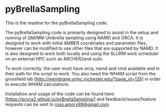 # pyBrellaSampling
This is the readme for the pyBrellaSampling code. 

The pyBrellaSampling code is primarily designed to assist in the setup and
running of QM/MM Umbrella sampling using NAMD and ORCA. It is designed to work
with initial AMBER coordinates and parameter files, however can be modified to
use other files that are supported by NAMD. It is also designed to work both
locally and using the SLURM work scheduler on an external HPC such as ARCHER2and sulis.

To work correctly, the user must have orca, namd and vmd available and in their
path for the script to work. You also need the WHAM script from the grossfield lab [http://membrane.urmc.rochester.edu/?page_id=126] in order to execute WHAM calculations.

Installation and usage of the code can be found here: [https://pcyra2.github.io/pyBrellaSampling/] and feedback/issues/feature requests can be sent to ross.amory98@gmail.com.

